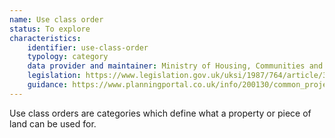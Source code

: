 ```yaml
---
name: Use class order
status: To explore
characteristics:
    identifier: use-class-order
    typology: category
    data provider and maintainer: Ministry of Housing, Communities and Local Government
    legislation: https://www.legislation.gov.uk/uksi/1987/764/article/3/made
    guidance: https://www.planningportal.co.uk/info/200130/common_projects/9/change_of_use
---
```


Use class orders are categories which define what a property or piece of land can be used for.
